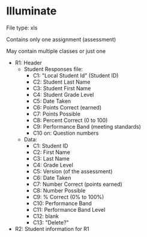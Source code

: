 # Illuminate

File type: xls

Contains only one assignment (assessment)

May contain multiple classes or just one

- R1: Header
  - Student Responses file:
    - C1: "Local Student Id" (Student ID)
    - C2: Student Last Name
    - C3: Student First Name
    - C4: Student Grade Level
    - C5: Date Taken
    - C6: Points Correct (earned)
    - C7: Points Possible
    - C8: Percent Correct (0 to 100)
    - C9: Performance Band (meeting standards)
    - C10 on: Question numbers
  - Data:
    - C1: Student ID
    - C2: First Name
    - C3: Last Name
    - C4: Grade Level
    - C5: Version (of the assessment)
    - C6: Date Taken
    - C7: Number Correct (points earned)
    - C8: Number Possible
    - C9: % Correct (0% to 100%)
    - C10: Performance Band
    - C11: Performance Band Level
    - C12: blank
    - C13: "Delete?"
- R2: Student information for R1